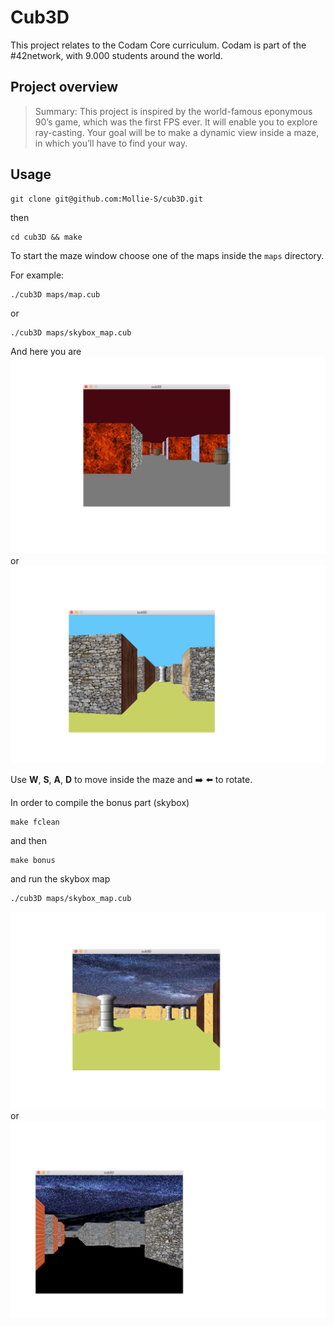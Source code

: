 # Cub3D

This project relates to the Codam Core curriculum.
Codam is part of the #42network, with 9.000 students around the world.


## Project overview

>Summary: This project is inspired by the world-famous eponymous 90’s game, which
>was the first FPS ever. It will enable you to explore ray-casting. Your goal will be to
>make a dynamic view inside a maze, in which you’ll have to find your way.


## Usage

```
git clone git@github.com:Mollie-S/cub3D.git
```

then

```
cd cub3D && make                                                           
```

To start the maze window choose one of the maps inside the `maps` directory.

For example:

```
./cub3D maps/map.cub
```
or
```
./cub3D maps/skybox_map.cub
```

And here you are
![inside the map.cub maze](screenshots/map_screenshot.png)
or
![inside the skybox_basic maze](screenshots/skybox_maze_basic.png)

Use **W**, **S**, **A**, **D** to move inside the maze
and :arrow_right: :arrow_left: to rotate.

In order to compile the bonus part (skybox)

```
make fclean                                                          
```

and then

```
make bonus                                                          
```

and run the skybox map

```
./cub3D maps/skybox_map.cub                                                        
```
![inside the skybox bonus maze](screenshots/skybox_bonus.png)
or
![inside the skybox bonus maze](screenshots/bonus_map.png)